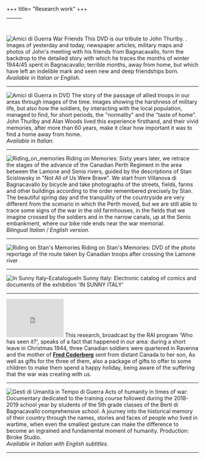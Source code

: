 +++
title= "Research work"
+++

&nbsp;              | &nbsp;
------------------- | ------------------------------------------------
<img src="/images/files/Amici_di_guerra_r.jpg" title="Amici di Guerra">  War Friends
This DVD is our tribute to John Thurlby.
.<br>
Images of yesterday and today, newspaper articles, military maps and photos of John's meeting with his friends from Bagnacavallo, form the backdrop to the detailed story with which he traces the months of winter 1944/45 spent in Bagnacavallo; terrible months, away from home, but which have left an indelible mark and seen new and deep friendships born.
 <br><i>Available in Italian or English.</i>

***

<img src="/images/files/Amici_di_guerra_DVD_r.jpg" title="Amici di Guerra in DVD">  The story of the passage of allied troops in our areas through images of the time. Images showing the harshness of military life, but also how the soldiers, by interacting with the local population, managed to find, for short periods, the "normality" and the "taste of home". John Thurlby and Alan Woods lived this experience firsthand, and their vivid memories, after more than 60 years, make it clear how important it was to find a home away from home.<br><i>Available in Italian.</i></TD>

***

<img src="/images/files/Riding_on_memories_r.jpg" title="Riding_on_memories">  Riding on Memories: 
Sixty years later, we retrace the stages of the advance of the Canadian Perth Regiment in the area between the Lamone and Senio rivers, guided by the descriptions of Stan Scislowsky in "Not All of Us Were Brave". We start from Villanova di Bagnacavallo by bicycle and take photographs of the streets, fields, farms and other buildings according to the order remembered precisely by Stan. The beautiful spring day and the tranquility of the countryside are very different from the scenario in which the Perth moved, but we are still able to trace some signs of the war in the old farmhouses, in the fields that we imagine crossed by the soldiers and in the narrow canals, up at the Senio embankment, where our bike ride ends near the war memorial.
<br><i>Bilingual Italian / English version.</i>

***

<img src="/images/files/Riding_on_Stan_memories_r.jpg" title="Riding on Stan's Memories">  Riding on Stan's Memories: 
DVD of the photo reportage of the route taken by Canadian troops after crossing the Lamone river


***

<img src="/images/files/InsunnyItaly_Ecatalogue_r.jpg" title="In Sunny Italy-Ecatalogue">In Sunny Italy: 
Electronic catalog of comics and documents of the exhibition 'IN SUNNY ITALY'


***

<iframe width="150" height="100" src="https://www.youtube.com/embed/0N4R7zANZcM" frameborder="0" allowfullscreen></iframe> This research, broadcast by the RAI program 'Who has seen it?', speaks of a fact that happened in our area: during a short leave in Christmas 1944, three Canadian soldiers were quartered in Ravenna and the mother of <b><a href="/en/friends/fred_cederberg">Fred Cederberg</a></b> sent from distant Canada to her son, As well as gifts for the three of them, also a package of gifts to offer to some children to make them spend a happy holiday, being aware of the suffering that the war was creating with us.

***

<img src="/images/files/ElementariDVD_r.jpg" title="Gesti di Umanità in Tempo di Guerra"> Acts of humanity in times of war:
Documentary dedicated to the training course followed during the 2018-2019 school year by students of the 5th grade classes of the Berti di Bagnacavallo comprehensive school. A journey into the historical memory of their country through the names, stories and faces of people who lived in wartime, when even the smallest gesture can make the difference to become an ingrained and fundamental moment of humanity. Production: Biroke Studio.
 <br><i>Available in Italian with English subtitles.</i> 

***